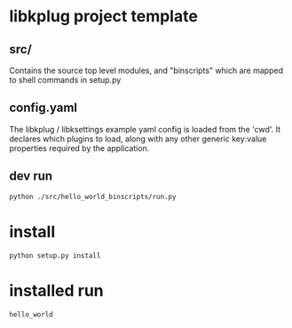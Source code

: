 # libkplug project template

## src/

Contains the source top level modules, and "binscripts" which are mapped to shell commands in setup.py

## config.yaml

The libkplug / libksettings example yaml config is loaded from the 'cwd'. It declares which plugins to load,
along with any other generic key:value properties required by the application.

## dev run

    python ./src/hello_world_binscripts/run.py
    
# install

    python setup.py install
    
# installed run

    hello_world